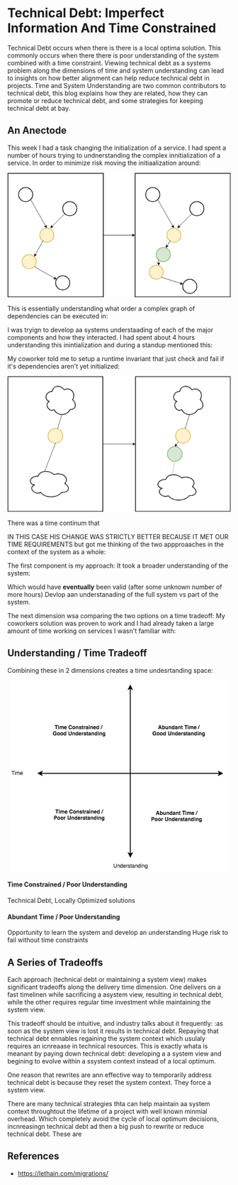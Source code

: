 # Technical Debt: Imperfect Information And Time Constrained

Technical Debt occurs when there is there is a local optima solution. This commonly occurs when there there is poor understanding of the system combined with a time constraint. Viewing technical debt as a systems problem along the dimensions of time and system understanding can lead to insights on how better alignment can help reduce technical debt in projects.  Time and System Understanding are two common contributors to technical debt, this blog explains how they are related, how they can promote or reduce technical debt, and some strategies for keeping technical debt at bay.

## An Anectode

This week I had a task changing the initialization of a service.  I had spent a number of hours trying to undnerstanding the complex innitialization of a service.  In order to minimize risk moving the initiaalization around:

<p align="center">
  <img src="static/orchestrating_understanding.png">
</p>

This is essentially understanding what order a complex graph of dependencies can be executed in:


I was tryign to develop aa systems understaading of each of the major components and how they interacted. I had spent about 4 hours understanding this inintialization and during a standup mentioned this:

My coworker told me to setup a runtime invariant that just check and fail if it's dependencies aren't yet initialized:

<p align="center">
  <img src="static/local_optimum.png">
</p>

There was a time continum that 

IN THIS CASE HIS CHANGE WAS STRICTLY BETTER BECAUSE IT MET OUR TIME REQUIREMENTS but got me thinking of the two appproaaches in the context of the system as a whole:

The first component is my approach: It took a broader understanding of the system:



Which would have **eventually** been valid (after some unknown number of more hours)
Devlop aan understanading of the full system vs part of the system.

The next dimension wsa comparing the two options on a time tradeoff:
My coworkers solution was proven to work and I had already taken a large amount of time working on services I wasn't familiar with:


## Understanding / Time Tradeoff 

Combining these in 2 dimensions creates a time undesrtanding space:

<p align="center">
  <img src="static/time_understanding.png">
</p>

#### Time Constrained / Poor Understanding

Technical Debt, 
Locally Optimized solutions


#### Abundant Time / Poor Understanding
Opportunity to learn the system and develop an understanding
Huge risk to fail without time constraints

## A Series of Tradeoffs 
Each approach (technical debt or maintaining a system view) makes significant tradeoffs along the delivery time dimension.  One delivers on a fast timelinen while sacrificing a asystem view, resulting in technical debt, while the other requires regular time investment while maintaining the system view.

This tradeoff should be intuitive, and industry talks about it frequently: :as soon as the system view is lost it results in technical debt.  Repaying that technical debt ennables regaining the system context which usulaly requires an icnreaase in technical resources.  This is exactly whata is meanant by paying down technical debt: developing a a system view and begining to evolve within a ssystem context instead of a local optimum.

One reason that rewrites are ann effective way to temporarily address technical debt is because they reset the system context.  They force a system view.

There are many technical strategies thta can help maintain aa system context throughtout the lifetime of a project with well known minmial overhead. Which completely avoid the cycle of local optimum decisions, incnreasingn technical debt ad then a big push to rewrite or reduce technical debt.  These are


## References
- https://lethain.com/migrations/

